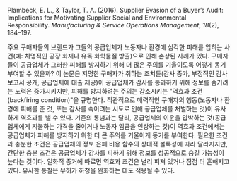 Plambeck, E. L., & Taylor, T. A. (2016). Supplier Evasion of a Buyer’s Audit: Implications for Motivating Supplier Social and Environmental Responsibility. _Manufacturing & Service Operations Management_, _18_(2), 184–197.

주요 구매자들의 브랜드가 그들의 공급업체가 노동자나 환경에 심각한 피해를 입히는 사건(예: 치명적인 공장 화재나 유독 화학물질 방출)으로 인해 손상된 사례가 있다. 구매자들이 공급업체가 그러한 피해를 방지하기 위해 더 많은 주의를 기울이도록 어떻게 동기부여할 수 있을까? 이 논문은 저명한 구매자가 취하는 조치들(감사 증가, 부정적인 감사 보고서 공개, 공급업체에 대출 제공)이 공급업체가 감사를 통과하기 위해 정보를 숨기려는 노력은 증가시키지만, 피해를 방지하려는 주의는 감소시키는 "역효과 조건(backfiring condition)"을 규명한다. 직관적으로 매력적인 구매자의 행동(노동자나 환경에 피해를 준 것, 또는 감사를 속이려는 시도로 인해 공급업체를 처벌하는 것)이 유사하게 역효과를 낼 수 있다. 기존의 통념과는 달리, 공급업체의 이윤을 압박하는 것(공급업체에게 지불하는 가격을 줄이거나 노동자 임금을 인상하는 것)이 역효과 조건에서는 공급업체가 피해를 방지하기 위한 더 큰 주의를 기울이게 동기를 부여한다. 필요한 조건과 충분한 조건은 공급업체의 정보 은폐 비용 함수의 상대적 볼록성에 따라 달라지지만, 간단한 충분 조건은 공급업체가 감사를 피하기 위해 정보를 성공적으로 숨길 가능성이 높다는 것이다. 일화적 증거에 따르면 역효과 조건은 널리 퍼져 있거나 점점 더 흔해지고 있다. 유사한 통찰은 무허가 하청을 완화하는 데도 적용될 수 있다.